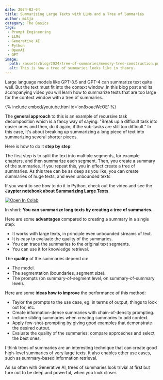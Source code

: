 ```yaml
---
date: 2024-02-04
title: Summarizing Large Texts with LLMs and a Tree of Summaries
author: mitja
category: The Basics
tags:
 - Prompt Engineering
 - LLMs
 - Generative AI
 - Python
 - OpenAI
 - GPT
image:
  path: /assets/blog/2024/tree-of-summaries/memory-tree-construction.png
  alt: This is how a tree of summaries looks like in theory.
---
```


Large language models like GPT-3.5 and GPT-4 can summarize text quite well. But the text must fit into the context window. In this blog post and its acompanying video you will learn how to summarize texts that are too large for the context window with a tree of summaries.

{% include embed/youtube.html id='on8xoaeWcOE' %}

The **general approach** to this is an example of recursive task decomposition which is a fancy way of saying: "Break up a difficult task into easier ones and then, do it again, if the sub-tasks are still too difficult." In this case, it's about breaking up summarizing a long piece of text into summarizing several shorter pieces.

Here is how to do it **step by step**:

The first step is to split the text into multiple segments, for example chapters, and then summarize each segment. Then, you create a summary of the summaries. If you repeat this, you in effect create a tree of summaries. As this tree can be as deep as you like, you can create summaries of huge texts, and even unbounded texts.

If you want to see how to do it in Python, check out the video and see the **[Juypter notebook about Summarizing Large Texts](https://github.com/mitja/mitja.github.io/blob/main/assets/blog/2024/tree-of-summaries/summarize-large-texts.ipynb)**.

<a target="_blank" href="https://colab.research.google.com/github/mitja/mitja.github.io/blob/main/assets/blog/2024/tree-of-summaries/summarize-large-texts.ipynb">
  <img src="https://colab.research.google.com/assets/colab-badge.svg" alt="Open In Colab"/>
</a>

In short: **You can summarize long texts by creating a tree of summaries.**

Here are some **advantages** compared to creating a summary in a single step:

- It works with large texts, in principle even unbounded streams of text.
- It is easy to evaluate the quality of the summaries.
- You can trace the summaries to the original text segments.
- You can use it for knowledge retrieval.

The **quality** of the summaries depend on:

- The model.
- The segmentation (boundaries, segment size).
- The prompts (on summary-of-segment level, on summary-of-summary level).

Here are some **ideas how to improve** the performance of this method:

- Taylor the prompts to the use case, eg. in terms of output, things to look out for, etc.
- Create information-dense summaries with chain-of-density prompting.
- Include sibling summaries when creating summaries to add context.
- Apply few-shot-prompting by giving good examples that demonstrate the desired output.
- Evaluate the quality of the summaries, compare approaches and select the best ones.

I think trees of summaries are an interesting technique that can create good high-level summaries of very large texts. It also enables other use cases, such as summary-based information retrieval.

As so often with Generative AI, trees of summaries look trivial at first but turn out to be deep and powerful, when you look closer.
